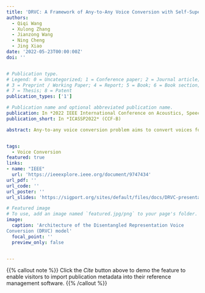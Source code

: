 ```yaml
---
title: 'DRVC: A Framework of Any-to-Any Voice Conversion with Self-Supervised Learning'
authors:
  - Qiqi Wang
  - Xulong Zhang
  - Jianzong Wang
  - Ning Cheng
  - Jing Xiao
date: '2022-05-23T00:00:00Z'
doi: ''


# Publication type.
# Legend: 0 = Uncategorized; 1 = Conference paper; 2 = Journal article;
# 3 = Preprint / Working Paper; 4 = Report; 5 = Book; 6 = Book section;
# 7 = Thesis; 8 = Patent
publication_types: ['1']

# Publication name and optional abbreviated publication name.
publication: In *2022 IEEE International Conference on Acoustics, Speech and Signal Processing*
publication_short: In *ICASSP2022* (CCF-B)

abstract: Any-to-any voice conversion problem aims to convert voices for source and target speakers, which are out of the training data. Previous works wildly utilize the disentangle-based models. The disentangle-based model assumes the speech consists of content and speaker style information and aims to untangle them to change the style information for conversion. Previous works focus on reducing the dimension of speech to get the content information. But the size is hard to determine to lead to the untangle overlapping problem. We propose the Disentangled Representation Voice Conversion (DRVC) model to address the issue. DRVC model is an end-to-end self-supervised model consisting of the content encoder, timbre encoder, and generator. Instead of the previous work for reducing speech size to get content, we propose a cycle for restricting the disentanglement by the Cycle Reconstruct Loss and Same Loss. The experiments show there is an improvement for converted speech on quality and voice similarity.


tags:
  - Voice Conversion
featured: true
links:
- name: "IEEE"
  url: 'https://ieeexplore.ieee.org/document/9747434'
url_pdf: ''
url_code: ''
url_poster: ''
url_slides: 'https://sigport.org/sites/default/files/docs/DRVC-presentation.pdf'

# Featured image
# To use, add an image named `featured.jpg/png` to your page's folder.
image:
  caption: 'Architecture of the Disentangled Representation Voice
Conversion (DRVC) model'
  focal_point: ''
  preview_only: false


---
```


{{% callout note %}}
Click the _Cite_ button above to demo the feature to enable visitors to import publication metadata into their reference management software.
{{% /callout %}}

